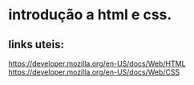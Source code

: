 # introdução a html e css.
## links uteis:
https://developer.mozilla.org/en-US/docs/Web/HTML
https://developer.mozilla.org/en-US/docs/Web/CSS
